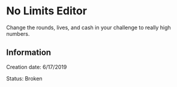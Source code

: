 # No Limits Editor
Change the rounds, lives, and cash in your challenge to really high numbers.

## Information
Creation date: 6/17/2019

Status: Broken
